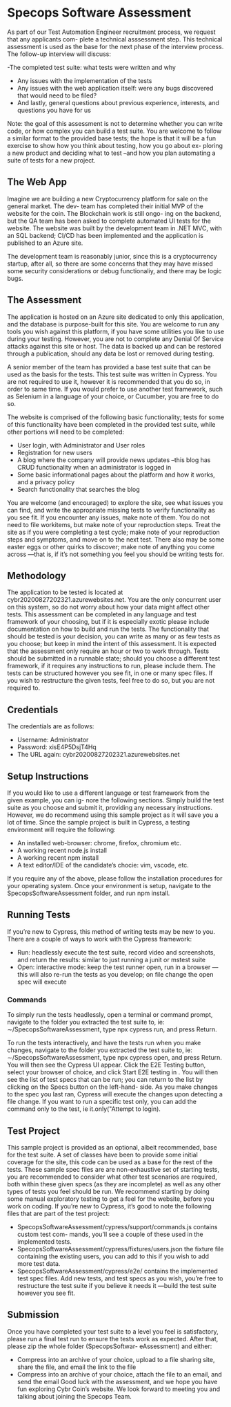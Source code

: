 # Specops Software Assessment

As part of our Test Automation Engineer recruitment process, we request that any applicants com-
plete a technical asssessment step. This technical assessment is used as the base for the next phase
of the interview process. The follow-up interview will discuss:

-The completed test suite: what tests were written and why
- Any issues with the implementation of the tests
- Any issues with the web application itself: were any bugs discovered that would need to be filed?
- And lastly, general questions about previous experience, interests, and questions you have for us


Note: the goal of this assessment is not to determine whether you can write code, or how complex
you can build a test suite. You are welcome to follow a similar format to the provided base tests;
the hope is that it will be a fun exercise to show how you think about testing, how you go about ex-
ploring a new product and deciding what to test –and how you plan automating a suite of tests for a
new project.

## The Web App

Imagine we are building a new Cryptocurrency platform for sale on the general market. The dev-
team has completed their initial MVP of the website for the coin. The Blockchain work is still ongo-
ing on the backend, but the QA team has been asked to complete automated UI tests for the website. The website was built by the development team in .NET MVC, with an SQL backend; CI/CD has
been implemented and the application is published to an Azure site.


The development team is reasonably junior, since this is a cryptocurrency startup, after all, so there
are some concerns that they may have missed some security considerations or debug functionaliy,
and there may be logic bugs.

## The Assessment

The application is hosted on an Azure site dedicated to only this application, and the database is
purpose-built for this site. You are welcome to run any tools you wish against this platform, if you
have some utilities you like to use during your testing. However, you are not to complete any Denial Of Service attacks against this site or host. The data is backed up and can be restored through a
publication, should any data be lost or removed during testing.


A senior member of the team has provided a base test suite that can be used as the basis for the
tests. This test suite was written in Cypress. You are not required to use it, however it is recommended that you do so, in order to same time. If you would prefer to use another test framework,
such as Selenium in a language of your choice, or Cucumber, you are free to do so.

The website is comprised of the following basic functionality; tests for some of this functionality
have been completed in the provided test suite, while other portions will need to be completed:

- User login, with Administrator and User roles
- Registration for new users
- A blog where the company will provide news updates –this blog has CRUD functionality when
an administrator is logged in
- Some basic informational pages about the platform and how it works, and a privacy policy
- Search functionality that searches the blog


You are welcome (and encouraged) to explore the site, see what issues you can find, and write the
appropriate missing tests to verify functionality as you see fit. If you encounter any issues, make
note of them. You do not need to file workitems, but make note of your reproduction steps. Treat
the site as if you were completing a test cycle; make note of your reproduction steps and symptoms,
and move on to the next test.
There also may be some easter eggs or other quirks to discover; make note of anything you come
across —that is, if it’s not something you feel you should be writing tests for.

## Methodology

The application to be tested is located at cybr20200827202321.azurewebsites.net. You are the only
concurrent user on this system, so do not worry about how your data might affect other tests.
This assessment can be completed in any language and test framework of your choosing, but if it is
especially exotic please include documentation on how to build and run the tests. The functionality
that should be tested is your decision, you can write as many or as few tests as you choose; but keep
in mind the intent of this assessment. It is expected that the assessment only require an hour or two
to work through. Tests should be submitted in a runnable state; should you choose a different test
framework, if it requires any instructions to run, please include them.
The tests can be structured however you see fit, in one or many spec files. If you wish to restructure
the given tests, feel free to do so, but you are not required to.

## Credentials

The credentials are as follows:

- Username: Administrator
- Password: xisE4P5DsjT4Hq
- The URL again: cybr20200827202321.azurewebsites.net

## Setup Instructions

If you would like to use a different language or test framework from the given example, you can ig-
nore the following sections. Simply build the test suite as you choose and submit it, providing any
necessary instructions. However, we do recommend using this sample project as it will save you a lot
of time. Since the sample project is built in Cypress, a testing environment will require the following:

- An installed web-browser: chrome, firefox, chromium etc.
- A working recent node.js install
- A working recent npm install
- A text editor/IDE of the candidate’s chocie: vim, vscode, etc.

If you require any of the above, please follow the installation procedures for your operating system.
Once your environment is setup, navigate to the SpecopsSoftwareAssessment folder, and run
npm install.

## Running Tests

If you’re new to Cypress, this method of writing tests may be new to you. There are a couple of ways
to work with the Cypress framework:

- Run: headlessly execute the test suite, record video and screenshots, and return the results:
similar to just running a junit or mstest suite
- Open: interactive mode: keep the test runner open, run in a browser —this will also re-run the
tests as you develop; on file change the open spec will execute

### Commands

To simply run the tests headlessly, open a terminal or command prompt, navigate to the folder you
extracted the test suite to, ie: ∼/SpecopsSoftwareAssessment, type npx cypress run, and press
Return.

To run the tests interactively, and have the tests run when you make changes, navigate to the folder
you extracted the test suite to, ie: ∼/SpecopsSoftwareAssessment, type npx cypress open, and
press Return. You will then see the Cypress UI appear. Click the E2E Testing button, select your
browser of choice, and click Start E2E testing in <browser>. You will then see the list of test
specs that can be run; you can return to the list by clicking on the Specs button on the left-hand-
side. As you make changes to the spec you last ran, Cypress will execute the changes upon detecting
a file change. If you want to run a specific test only, you can add the command only to the test, ie
it.only("Attempt to login).

## Test Project

This sample project is provided as an optional, albeit recommended, base for the test suite. A set
of classes have been to provide some initial coverage for the site, this code can be used as a base
for the rest of the tests. These sample spec files are are non-exhaustive set of starting tests, you are
recommended to consider what other test scenarios are required, both within these given specs
(as they are incomplete) as well as any other types of tests you feel should be run. We recommend
starting by doing some manual exploratory testing to get a feel for the website, before you work on
coding. If you’re new to Cypress, it’s good to note the following files that are part of the test project:

- SpecopsSoftwareAssessment/cypress/support/commands.js contains custom test com-
mands, you’ll see a couple of these used in the implemented tests.
- SpecopsSoftwareAssessment/cypress/fixtures/users.json the fixture file containing
the existing users, you can add to this if you wish to add more test data.
- SpecopsSoftwareAssessment/cypress/e2e/ contains the implemented test spec files.
Add new tests, and test specs as you wish, you’re free to restructure the test suite if you believe it
needs it —build the test suite however you see fit.


## Submission

Once you have completed your test suite to a level you feel is satisfactory, please run a final test
run to ensure the tests work as expected. After that, please zip the whole folder (SpecopsSoftwar-
eAssessment) and either:

- Compress into an archive of your choice, upload to a file sharing site, share the file, and email
the link to the file
- Compress into an archive of your choice, attach the file to an email, and send the email
Good luck with the assessment, and we hope you have fun exploring Cybr Coin’s website. We look
forward to meeting you and talking about joining the Specops Team.
